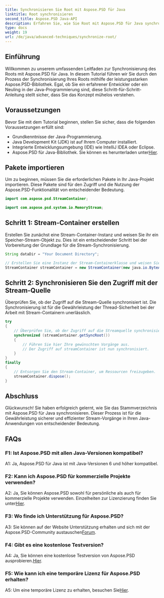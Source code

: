```yaml
---
title: Synchronisieren Sie Root mit Aspose.PSD für Java
linktitle: Root synchronisieren
second_title: Aspose.PSD Java-API
description: Erfahren Sie, wie Sie Root mit Aspose.PSD für Java synchronisieren. Befolgen Sie unsere Schritt-für-Schritt-Anleitung für effiziente Java-Stream-Vorgänge.
type: docs
weight: 19
url: /de/java/advanced-techniques/synchronize-root/
---
```

## Einführung

Willkommen zu unserem umfassenden Leitfaden zur Synchronisierung des Roots mit Aspose.PSD für Java. In diesem Tutorial führen wir Sie durch den Prozess der Synchronisierung Ihres Roots mithilfe der leistungsstarken Aspose.PSD-Bibliothek. Egal, ob Sie ein erfahrener Entwickler oder ein Neuling in der Java-Programmierung sind, diese Schritt-für-Schritt-Anleitung stellt sicher, dass Sie das Konzept mühelos verstehen.

## Voraussetzungen

Bevor Sie mit dem Tutorial beginnen, stellen Sie sicher, dass die folgenden Voraussetzungen erfüllt sind:

- Grundkenntnisse der Java-Programmierung.
- Java Development Kit (JDK) ist auf Ihrem Computer installiert.
- Integrierte Entwicklungsumgebung (IDE) wie IntelliJ IDEA oder Eclipse.
-  Aspose.PSD für Java-Bibliothek. Sie können es herunterladen unter[Hier](https://releases.aspose.com/psd/java/).

## Pakete importieren

Um zu beginnen, müssen Sie die erforderlichen Pakete in Ihr Java-Projekt importieren. Diese Pakete sind für den Zugriff und die Nutzung der Aspose.PSD-Funktionalität von entscheidender Bedeutung.

```java
import com.aspose.psd.StreamContainer;

import com.aspose.psd.system.io.MemoryStream;
```

## Schritt 1: Stream-Container erstellen

Erstellen Sie zunächst eine Stream-Container-Instanz und weisen Sie ihr ein Speicher-Stream-Objekt zu. Dies ist ein entscheidender Schritt bei der Vorbereitung der Grundlage für die Stream-Synchronisierung.

```java
String dataDir = "Your Document Directory";

// Erstellen Sie eine Instanz der Stream-Containerklasse und weisen Sie ein Speicher-Stream-Objekt zu.
StreamContainer streamContainer = new StreamContainer(new java.io.ByteArrayInputStream(new byte[0]));
```

## Schritt 2: Synchronisieren Sie den Zugriff mit der Stream-Quelle

Überprüfen Sie, ob der Zugriff auf die Stream-Quelle synchronisiert ist. Die Synchronisierung ist für die Gewährleistung der Thread-Sicherheit bei der Arbeit mit Stream-Containern unerlässlich.

```java
try
{
    // Überprüfen Sie, ob der Zugriff auf die Streamquelle synchronisiert ist.
    synchronized (streamContainer.getSyncRoot())
    {
        // Führen Sie hier Ihre gewünschten Vorgänge aus.
        // Der Zugriff auf streamContainer ist nun synchronisiert.
    }
}
finally
{
    // Entsorgen Sie den Stream-Container, um Ressourcen freizugeben.
    streamContainer.dispose();
}
```

## Abschluss

Glückwunsch! Sie haben erfolgreich gelernt, wie Sie das Stammverzeichnis mit Aspose.PSD für Java synchronisieren. Dieser Prozess ist für die Gewährleistung sicherer und effizienter Stream-Vorgänge in Ihren Java-Anwendungen von entscheidender Bedeutung.

## FAQs

### F1: Ist Aspose.PSD mit allen Java-Versionen kompatibel?

A1: Ja, Aspose.PSD für Java ist mit Java-Versionen 6 und höher kompatibel.

### F2: Kann ich Aspose.PSD für kommerzielle Projekte verwenden?

 A2: Ja, Sie können Aspose.PSD sowohl für persönliche als auch für kommerzielle Projekte verwenden. Einzelheiten zur Lizenzierung finden Sie unter[Hier](https://purchase.aspose.com/buy).

### F3: Wo finde ich Unterstützung für Aspose.PSD?

 A3: Sie können auf der Website Unterstützung erhalten und sich mit der Aspose.PSD-Community austauschen[Forum](https://forum.aspose.com/c/psd/34).

### F4: Gibt es eine kostenlose Testversion?

 A4: Ja, Sie können eine kostenlose Testversion von Aspose.PSD ausprobieren.[Hier](https://releases.aspose.com/).

### F5: Wie kann ich eine temporäre Lizenz für Aspose.PSD erhalten?

 A5: Um eine temporäre Lizenz zu erhalten, besuchen Sie[Hier](https://purchase.aspose.com/temporary-license/).